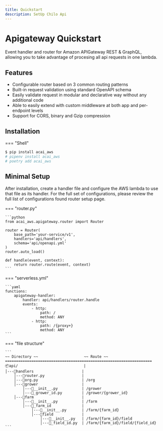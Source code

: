 ```yaml
---
title: Quickstart
description: SetUp Chilo Api
---
```


# Apigateway Quickstart

Event handler and router for Amazon APIGateway REST & GraphQL, allowing you to take advantage of procesing all api 
requests in one lambda.

## Features

* Configurable router based on 3 common routing patterns
* Built-in request validation using standard OpenAPI schema
* Easily validate request in modular and declarative way without any additional code
* Able to easily extend with custom middleware at both app and per-endpoint levels
* Support for CORS, binary and Gzip compression


## Installation
=== "Shell"
```bash
$ pip install acai_aws
# pipenv install acai_aws
# poetry add acai_aws
```

## Minimal Setup

After installation, create a handler file and configure the AWS lambda to use that file as its handler.
For the full set of configurations, please review the full list of configurations found router setup page.

=== "router.py"

    ```python
    from acai_aws.apigateway.router import Router
    
    router = Router(
        base_path='your-service/v1',
        handlers='api/handlers',
        schema='api/openapi.yml'
    )
    router.auto_load()
    
    def handle(event, context):
        return router.route(event, context)
    ```

=== "serverless.yml"

    ```yaml
    functions:
        apigateway-handler:
            handler: api/handlers/router.handle
            events:
                - http:
                    path: /
                    method: ANY
                - http:
                    path: /{proxy+}
                    method: ANY    
    ```

=== "file structure"

    ```
    ~~ Directory ~~                     ~~ Route ~~
    ===================================================================
    📦api/                              |          
    │---📂handlers                      |           
        │---📜router.py                 |
        │---📜org.py                    | /org    
        │---📂grower                    |
            │---📜__init__.py           | /grower
            │---📜_grower_id.py         | /grower/{grower_id}
        │---📂farm                      |
            │---📜__init__.py           | /farm
            │---📂_farm_id              |
                │---📜__init__.py       | /farm/{farm_id}
                │---📂field             |
                    │---📜__init__.py   | /farm/{farm_id}/field
                    │---📜_field_id.py  | /farm/{farm_id}/field/{field_id}
    ```
